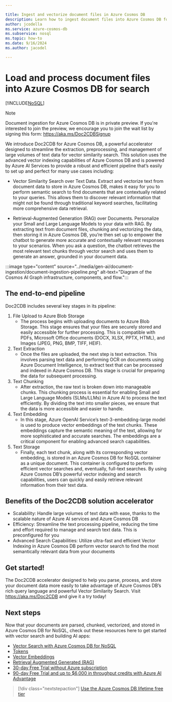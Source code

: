 ```yaml
---

title: Ingest and vectorize document files in Azure Cosmos DB
description: Learn how to ingest document files into Azure Cosmos DB for NoSQL
author: jcodella
ms.service: azure-cosmos-db
ms.subservice: nosql
ms.topic: how-to
ms.date: 9/16/2024
ms.author: jacodel

---
```


# Load and process document files into Azure Cosmos DB for search

[!INCLUDE[NoSQL](../includes/appliesto-nosql.md)]


> [!NOTE]
> Document ingestion for Azure Cosmos DB is in private preview. If you're interested to join the preview, we encourage you to join the wait list by signing this form: https://aka.ms/Doc2CDBSignup

We introduce Doc2CDB for Azure Cosmos DB, a powerful accelerator designed to streamline the extraction, preprocessing, and management of large volumes of text data for vector similarity search. This solution uses the advanced vector indexing capabilities of Azure Cosmos DB and is powered by Azure AI Services to provide a robust and efficient pipeline that’s easily to set up and perfect for many use cases including:

- Vector Similarity Search over Text Data. Extract and vectorize text from document data to store in Azure Cosmos DB, makes it easy for you to perform semantic search to find documents that are contextually related to your queries. This allows them to discover relevant information that might not be found through traditional keyword searches, facilitating more comprehensive data retrieval.

- Retrieval-Augmented Generation (RAG) over Documents. Personalize your Small and Large Language Models to your data with RAG. By extracting text from document files, chunking and vectorizing the data, then storing it in Azure Cosmos DB, you’re then set up to empower the chatbot to generate more accurate and contextually relevant responses to your scenarios. When you ask a question, the chatbot retrieves the most relevant text chunks through vector search and uses them to generate an answer, grounded in your document data.


:::image type="content" source="../media/gen-ai/document-ingestion/document-ingestion-pipeline.png" alt-text="Diagram of the Cosmos AI Graph infrastructure, components, and flow.":::


## The end-to-end pipeline

Doc2CDB includes several key stages in its pipeline:
1. File Upload to Azure Blob Storage
   - The process begins with uploading documents to Azure Blob Storage. This stage ensures that your files are securely stored and easily accessible for further processing. This is compatible with PDFs, Microsoft Office documents (DOCX, XLSX, PPTX, HTML), and Images (JPEG, PNG, BMP, TIFF, HEIF). 
2. Text Extraction
   - Once the files are uploaded, the next step is text extraction. This involves parsing text data and performing OCR on documents using Azure Document Intelligence, to extract text that can be processed and indexed in Azure Cosmos DB. This stage is crucial for preparing the data for subsequent processing.
3. Text Chunking
   - After extraction, the raw text is broken down into manageable chunks. This chunking process is essential for enabling Small and Large Language Models (SLMs/LLMs) in Azure AI to process the text efficiently. By dividing the text into smaller pieces, we ensure that the data is more accessible and easier to handle.
4. Text Embedding
   - In this stage, Azure OpenAI Service’s text-3-embedding-large model is used to produce vector embeddings of the text chunks. These embeddings capture the semantic meaning of the text, allowing for more sophisticated and accurate searches. The embeddings are a critical component for enabling advanced search capabilities.
5. Text Storage
   - Finally, each text chunk, along with its corresponding vector embedding, is stored in an Azure Cosmos DB for NoSQL container as a unique document. This container is configured to perform efficient vector searches and, eventually, full-text searches. By using Azure Cosmos DB’s powerful vector indexing and search capabilities, users can quickly and easily retrieve relevant information from their text data.

## Benefits of the Doc2CDB solution accelerator
- Scalability: Handle large volumes of text data with ease, thanks to the scalable nature of Azure AI services and Azure Cosmos DB
- Efficiency: Streamline the text processing pipeline, reducing the time and effort required to manage and search text data. This is preconfigured for you
- Advanced Search Capabilities: Utilize ultra-fast and efficient Vector Indexing in Azure Cosmos DB perform vector search to find the most semantically relevant data from your documents

## Get started!

The Doc2CDB accelerator designed to help you parse, process, and store your document data more easily to take advantage of Azure Cosmos DB’s rich query language and powerful Vector Similarity Search.  Visit https://aka.ms/Doc2CDB and give it a try today!


## Next steps

Now that your documents are parsed, chunked, vectorized, and stored in Azure Cosmos DB for NoSQL, check out these resources here to get started with vector search and building AI apps:

- [Vector Search with Azure Cosmos DB for NoSQL](vector-search-overview.md)
- [Tokens](tokens.md)
- [Vector Embeddings](vector-embeddings.md)
- [Retrieval Augmented Generated (RAG)](rag.md)
- [30-day Free Trial without Azure subscription](https://azure.microsoft.com/try/cosmosdb/)
- [90-day Free Trial and up to $6,000 in throughput credits with Azure AI Advantage](../ai-advantage.md)

> [!div class="nextstepaction"]
> [Use the Azure Cosmos DB lifetime free tier](../free-tier.md)
